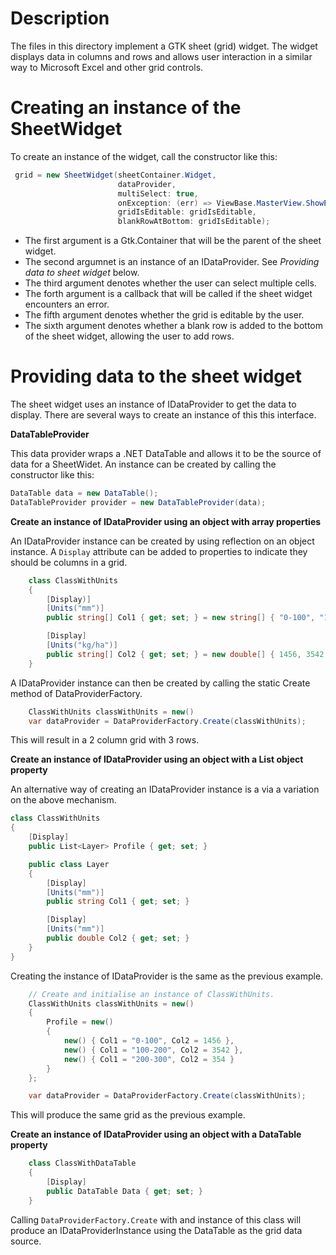 # Description
The files in this directory implement a GTK sheet (grid) widget. The widget displays data in columns and rows and allows user interaction in a similar way to Microsoft Excel and other grid controls.

# Creating an instance of the SheetWidget
To create an instance of the widget, call the constructor like this:

```c#
 grid = new SheetWidget(sheetContainer.Widget,
                        dataProvider,
                        multiSelect: true,
                        onException: (err) => ViewBase.MasterView.ShowError(err),
                        gridIsEditable: gridIsEditable,
                        blankRowAtBottom: gridIsEditable);
```

* The first argument is a Gtk.Container that will be the parent of the sheet widget.
* The second argumnet is an instance of an IDataProvider. See *Providing data to sheet widget* below.
* The third argument denotes whether the user can select multiple cells.
* The forth argument is a callback that will be called if the sheet widget encounters an error.
* The fifth argument denotes whether the grid is editable by the user.
* The sixth argument denotes whether a blank row is added to the bottom of the sheet widget, allowing the user to add rows.

# Providing data to the sheet widget

The sheet widget uses an instance of IDataProvider to get the data to display. There are several ways to create an instance of this this interface.

__DataTableProvider__

This data provider wraps a .NET DataTable and allows it to be the source of data for a SheetWidet. An instance can be created by calling the constructor like this:

```c#
DataTable data = new DataTable();
DataTableProvider provider = new DataTableProvider(data);
```

__Create an instance of IDataProvider using an object with array properties__

An IDataProvider instance can be created by using reflection on an object instance. A ```Display``` attribute can be added to properties to indicate they should be columns in a grid.

```c#
    class ClassWithUnits
    {
        [Display)]
        [Units("mm")]
        public string[] Col1 { get; set; } = new string[] { "0-100", "100-200", "200-300" };

        [Display]
        [Units("kg/ha")]
        public string[] Col2 { get; set; } = new double[] { 1456, 3542, 345 };
    }
```
A IDataProvider instance can then be created by calling the static Create method of DataProviderFactory.

```c#
    ClassWithUnits classWithUnits = new()
    var dataProvider = DataProviderFactory.Create(classWithUnits);
```

This will result in a 2 column grid with 3 rows.

__Create an instance of IDataProvider using an object with a List object property__

An alternative way of creating an IDataProvider instance is a via a variation on the above mechanism.

```c#
class ClassWithUnits
{
    [Display]
    public List<Layer> Profile { get; set; }

    public class Layer
    {
        [Display]
        [Units("mm")]
        public string Col1 { get; set; }

        [Display]
        [Units("mm")]
        public double Col2 { get; set; }
    }
}
```
Creating the instance of IDataProvider is the same as the previous example.
```c#
    // Create and initialise an instance of ClassWithUnits.
    ClassWithUnits classWithUnits = new()
    {
        Profile = new()
        {
            new() { Col1 = "0-100", Col2 = 1456 },
            new() { Col1 = "100-200", Col2 = 3542 },
            new() { Col1 = "200-300", Col2 = 354 }
        }
    };

    var dataProvider = DataProviderFactory.Create(classWithUnits);
```
This will produce the same grid as the previous example.

__Create an instance of IDataProvider using an object with a DataTable property__

```c#
    class ClassWithDataTable
    {
        [Display]
        public DataTable Data { get; set; }
    }
```

Calling ```DataProviderFactory.Create``` with and instance of this class will produce an IDataProviderInstance using the DataTable as the grid data source.